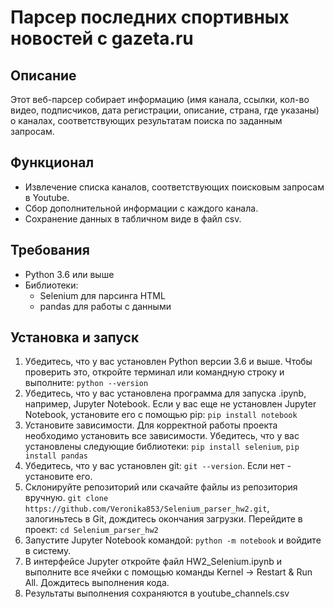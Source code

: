 # Парсер последних спортивных новостей с gazeta.ru 

## Описание
Этот веб-парсер собирает информацию (имя канала, ссылки, кол-во видео, подписчиков, дата регистрации, описание, страна, где указаны) о каналах, соответствующих результатам поиска по заданным запросам.

## Функционал
- Извлечение списка каналов, соответствующих поисковым запросам в Youtube.
- Сбор дополнительной информации с каждого канала.
- Сохранение данных в табличном виде в файл csv.

## Требования
- Python 3.6 или выше
- Библиотеки:
  - Selenium для парсинга HTML
  - pandas для работы с данными

## Установка и запуск 
1. Убедитесь, что у вас установлен Python версии 3.6 и выше. Чтобы проверить это, откройте терминал или командную строку и выполните:
  `python --version`
2. Убедитесь, что у вас установлена программа для запуска .ipynb, например, Jupyter Notebook. Если у вас еще не установлен Jupyter Notebook, установите его с помощью pip:
   `pip install notebook`
3. Установите зависимости. Для корректной работы проекта необходимо установить все зависимости. Убедитесь, что у вас установлены следующие библиотеки:
   `pip install selenium`,
   `pip install pandas`
4. Убедитесь, что у вас установлен git: `git --version`. Если нет - установите его.
5. Склонируйте репозиторий или скачайте файлы из репозитория вручную. 
  `git clone https://github.com/Veronika853/Selenium_parser_hw2.git`, залогиньтесь в Git, дождитесь окончания загрузки. Перейдите в проект: `cd Selenium_parser_hw2`
6. Запустите Jupyter Notebook командой: `python -m notebook` и войдите в систему.
7. В интерфейсе Jupyter откройте файл HW2_Selenium.ipynb и выполните все ячейки с помощью команды Kernel → Restart & Run All. Дождитесь выполнения кода.
8. Результаты выполнения сохраняются в youtube_channels.csv
  
   



 
